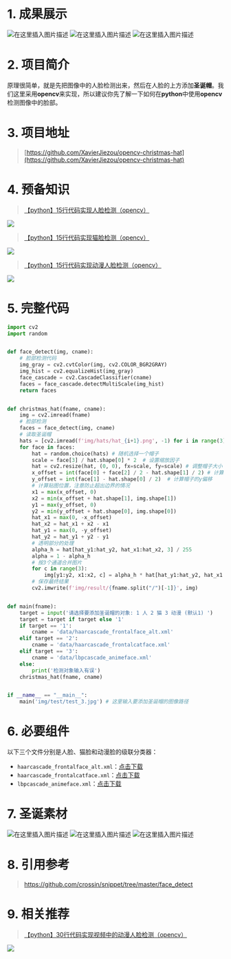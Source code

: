 # 1. 成果展示
![在这里插入图片描述](https://img-blog.csdnimg.cn/20201230003223916.jpg?x-oss-process=image/watermark,type_ZmFuZ3poZW5naGVpdGk,shadow_10,text_aHR0cHM6Ly9ibG9nLmNzZG4ubmV0L3FxXzQyOTUxNTYw,size_16,color_FFFFFF,t_70#pic_center)
![在这里插入图片描述](https://img-blog.csdnimg.cn/20201230003221839.jpg?x-oss-process=image/watermark,type_ZmFuZ3poZW5naGVpdGk,shadow_10,text_aHR0cHM6Ly9ibG9nLmNzZG4ubmV0L3FxXzQyOTUxNTYw,size_16,color_FFFFFF,t_70#pic_center)
![在这里插入图片描述](https://img-blog.csdnimg.cn/20201230003234780.jpg?x-oss-process=image/watermark,type_ZmFuZ3poZW5naGVpdGk,shadow_10,text_aHR0cHM6Ly9ibG9nLmNzZG4ubmV0L3FxXzQyOTUxNTYw,size_16,color_FFFFFF,t_70#pic_center)

# 2. 项目简介
原理很简单，就是先把图像中的人脸检测出来，然后在人脸的上方添加**圣诞帽**。我们这里采用**opencv**来实现，所以建议你先了解一下如何在**python**中使用**opencv**检测图像中的脸部。
# 3. 项目地址
> [https://github.com/XavierJiezou/opencv-christmas-hat](https://github.com/XavierJiezou/opencv-christmas-hat)
# 4. 预备知识
> [【python】15行代码实现人脸检测（opencv）](https://blog.csdn.net/qq_42951560/article/details/111694348)

![](https://img-blog.csdnimg.cn/20201228094823894.jpg#pic_center)
> [【python】15行代码实现猫脸检测（opencv）](https://blog.csdn.net/qq_42951560/article/details/111831532)

![](https://img-blog.csdnimg.cn/20201228102022683.jpg#pic_center)
> [【python】15行代码实现动漫人脸检测（opencv）](https://blog.csdn.net/qq_42951560/article/details/111831797)

![](https://img-blog.csdnimg.cn/20201228103025477.jpg#pic_center)
# 5. 完整代码
```python
import cv2
import random


def face_detect(img, cname):
    # 脸部检测代码
    img_gray = cv2.cvtColor(img, cv2.COLOR_BGR2GRAY)
    img_hist = cv2.equalizeHist(img_gray)
    face_cascade = cv2.CascadeClassifier(cname)
    faces = face_cascade.detectMultiScale(img_hist)
    return faces


def christmas_hat(fname, cname):
    img = cv2.imread(fname)
    # 脸部检测
    faces = face_detect(img, cname)
    # 读取圣诞帽
    hats = [cv2.imread(f'img/hats/hat_{i+1}.png', -1) for i in range(3)]
    for face in faces:
        hat = random.choice(hats) # 随机选择一个帽子
        scale = face[3] / hat.shape[0] * 2  # 设置缩放因子
        hat = cv2.resize(hat, (0, 0), fx=scale, fy=scale) # 调整帽子大小
        x_offset = int(face[0] + face[2] / 2 - hat.shape[1] / 2) # 计算帽子的x偏移
        y_offset = int(face[1] - hat.shape[0] / 2)  # 计算帽子的y偏移
        # 计算贴图位置，注意防止超出边界的情况
        x1 = max(x_offset, 0)
        x2 = min(x_offset + hat.shape[1], img.shape[1])
        y1 = max(y_offset, 0)
        y2 = min(y_offset + hat.shape[0], img.shape[0])
        hat_x1 = max(0, -x_offset)
        hat_x2 = hat_x1 + x2 - x1
        hat_y1 = max(0, -y_offset)
        hat_y2 = hat_y1 + y2 - y1
        # 透明部分的处理
        alpha_h = hat[hat_y1:hat_y2, hat_x1:hat_x2, 3] / 255
        alpha = 1 - alpha_h
        # 按3个通道合并图片
        for c in range(3):
            img[y1:y2, x1:x2, c] = alpha_h * hat[hat_y1:hat_y2, hat_x1:hat_x2, c] + alpha * img[y1:y2, x1:x2, c]
        # 保存最终结果
        cv2.imwrite(f'img/result/{fname.split("/")[-1]}', img) 


def main(fname):
    target = input('请选择要添加圣诞帽的对象: 1 人 2 猫 3 动漫 (默认1) ')
    target = target if target else '1'
    if target == '1':
        cname = 'data/haarcascade_frontalface_alt.xml'
    elif target == '2':
        cname = 'data/haarcascade_frontalcatface.xml'
    elif target == '3':
        cname = 'data/lbpcascade_animeface.xml'
    else:
        print('检测对象输入有误')
    christmas_hat(fname, cname)


if __name__ == "__main__":
    main('img/test/test_3.jpg') # 这里输入要添加圣诞帽的图像路径
```
# 6. 必要组件
以下三个文件分别是人脸、猫脸和动漫脸的级联分类器：
- `haarcascade_frontalface_alt.xml`：[点击下载](https://cdn.jsdelivr.net/gh/XavierJiezou/opecv-face-detect@master/data/haarcascades/human/haarcascade_frontalface_alt.xml)
- `haarcascade_frontalcatface.xml`：[点击下载](https://cdn.jsdelivr.net/gh/XavierJiezou/opecv-face-detect@master/data/haarcascades/cat/haarcascade_frontalcatface.xml)
- `lbpcascade_animeface.xml`：[点击下载](https://cdn.jsdelivr.net/gh/XavierJiezou/opecv-face-detect@master/data/lbpcascades/anime/lbpcascade_animeface.xml)
# 7. 圣诞素材
![在这里插入图片描述](https://img-blog.csdnimg.cn/2020123000442237.png?x-oss-process=image/watermark,type_ZmFuZ3poZW5naGVpdGk,shadow_10,text_aHR0cHM6Ly9ibG9nLmNzZG4ubmV0L3FxXzQyOTUxNTYw,size_16,color_FFFFFF,t_70#pic_center)
![在这里插入图片描述](https://img-blog.csdnimg.cn/20201230004422101.png?x-oss-process=image/watermark,type_ZmFuZ3poZW5naGVpdGk,shadow_10,text_aHR0cHM6Ly9ibG9nLmNzZG4ubmV0L3FxXzQyOTUxNTYw,size_16,color_FFFFFF,t_70#pic_center)
![在这里插入图片描述](https://img-blog.csdnimg.cn/20201230004423774.png?x-oss-process=image/watermark,type_ZmFuZ3poZW5naGVpdGk,shadow_10,text_aHR0cHM6Ly9ibG9nLmNzZG4ubmV0L3FxXzQyOTUxNTYw,size_16,color_FFFFFF,t_70#pic_center)
# 8. 引用参考
> https://github.com/crossin/snippet/tree/master/face_detect

# 9. 相关推荐
> [【python】30行代码实现视频中的动漫人脸检测（opencv）](https://blog.csdn.net/qq_42951560/article/details/111870163)

![](https://img-blog.csdnimg.cn/20201228165341951.gif#pic_center)